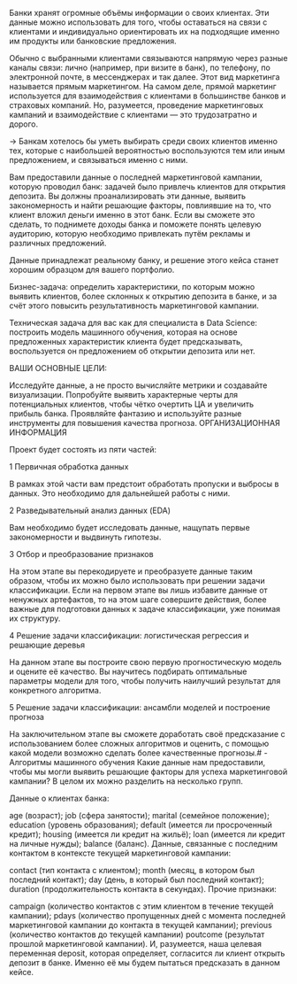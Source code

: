 Банки хранят огромные объёмы информации о своих клиентах. Эти данные можно использовать для того, чтобы оставаться на связи с клиентами и индивидуально ориентировать их на подходящие именно им продукты или банковские предложения.

Обычно с выбранными клиентами связываются напрямую через разные каналы связи: лично (например, при визите в банк), по телефону, по электронной почте, в мессенджерах и так далее. Этот вид маркетинга называется прямым маркетингом. На самом деле, прямой маркетинг используется для взаимодействия с клиентами в большинстве банков и страховых компаний. Но, разумеется, проведение маркетинговых кампаний и взаимодействие с клиентами — это трудозатратно и дорого.

→ Банкам хотелось бы уметь выбирать среди своих клиентов именно тех, которые с наибольшей вероятностью воспользуются тем или иным предложением, и связываться именно с ними.

Вам предоставили данные о последней маркетинговой кампании, которую проводил банк: задачей было привлечь клиентов для открытия депозита. Вы должны проанализировать эти данные, выявить закономерность и найти решающие факторы, повлиявшие на то, что клиент вложил деньги именно в этот банк. Если вы сможете это сделать, то поднимете доходы банка и поможете понять целевую аудиторию, которую необходимо привлекать путём рекламы и различных предложений.

Данные принадлежат реальному банку, и решение этого кейса станет хорошим образцом для вашего портфолио.

Бизнес-задача: определить характеристики, по которым можно выявить клиентов, более склонных к открытию депозита в банке, и за счёт этого повысить результативность маркетинговой кампании.

Техническая задача для вас как для специалиста в Data Science: построить модель машинного обучения, которая на основе предложенных характеристик клиента будет предсказывать, воспользуется он предложением об открытии депозита или нет.

ВАШИ ОСНОВНЫЕ ЦЕЛИ:

Исследуйте данные, а не просто вычисляйте метрики и создавайте визуализации.
Попробуйте выявить характерные черты для потенциальных клиентов, чтобы чётко очертить ЦА и увеличить прибыль банка.
Проявляйте фантазию и используйте разные инструменты для повышения качества прогноза.
ОРГАНИЗАЦИОННАЯ ИНФОРМАЦИЯ

Проект будет состоять из пяти частей:

1
Первичная обработка данных

В рамках этой части вам предстоит обработать пропуски и выбросы в данных. Это необходимо для дальнейшей работы с ними.

2
Разведывательный анализ данных (EDA)

Вам необходимо будет исследовать данные, нащупать первые закономерности и выдвинуть гипотезы.

3
Отбор и преобразование признаков

На этом этапе вы перекодируете и преобразуете данные таким образом, чтобы их можно было использовать при решении задачи классификации. Если на первом этапе вы лишь избавите данные от ненужных артефактов, то на этом шаге совершите действия, более важные для подготовки данных к задаче классификации, уже понимая их структуру.

4
Решение задачи классификации: логистическая регрессия и решающие деревья

На данном этапе вы построите свою первую прогностическую модель и оцените её качество. Вы научитесь подбирать оптимальные параметры модели для того, чтобы получить наилучший результат для конкретного алгоритма.

5
Решение задачи классификации: ансамбли моделей и построение прогноза

На заключительном этапе вы сможете доработать своё предсказание с использованием более сложных алгоритмов и оценить, с помощью какой модели возможно сделать более качественные прогнозы.# -
Алгоритмы машинного обучения
Какие данные нам предоставили, чтобы мы могли выявить решающие факторы для успеха маркетинговой кампании? В целом их можно разделить на несколько групп.

Данные о клиентах банка:

age (возраст);
job (сфера занятости);
marital (семейное положение);
education (уровень образования);
default (имеется ли просроченный кредит);
housing (имеется ли кредит на жильё);
loan (имеется ли кредит на личные нужды);
balance (баланс).
Данные, связанные с последним контактом в контексте текущей маркетинговой кампании:

contact (тип контакта с клиентом);
month (месяц, в котором был последний контакт);
day (день, в который был последний контакт);
duration (продолжительность контакта в секундах).
Прочие признаки:

campaign (количество контактов с этим клиентом в течение текущей кампании);
pdays (количество пропущенных дней с момента последней маркетинговой кампании до контакта в текущей кампании);
previous (количество контактов до текущей кампании)
poutcome (результат прошлой маркетинговой кампании).
И, разумеется, наша целевая переменная deposit, которая определяет, согласится ли клиент открыть депозит в банке. Именно её мы будем пытаться предсказать в данном кейсе.
